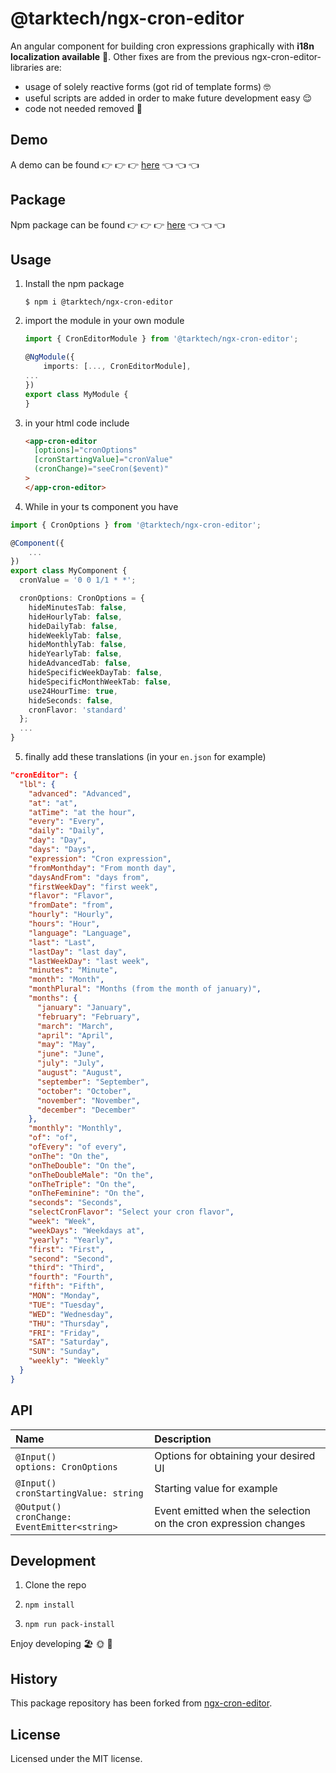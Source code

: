 # @tarktech/ngx-cron-editor

An angular component for building cron expressions graphically with **i18n localization available** 🥳.
Other fixes are from the previous ngx-cron-editor-libraries are:

- usage of solely reactive forms (got rid of template forms) 🤓
- useful scripts are added in order to make future development easy 😌
- code not needed removed 🚮

## Demo

A demo can be found 👉 👉 👉 [here](https://cardiosmircem.github.io/ngx-cron-editor/) 👈 👈 👈

## Package

Npm package can be found 👉 👉 👉 [here](https://www.npmjs.com/package/@cardiosmircem/ngx-cron-editor) 👈 👈 👈

## Usage

1. Install the npm package

   ```
   $ npm i @tarktech/ngx-cron-editor
   ```

2. import the module in your own module

   ```ts
   import { CronEditorModule } from '@tarktech/ngx-cron-editor';

   @NgModule({
       imports: [..., CronEditorModule],
   ...
   })
   export class MyModule {
   }
   ```

3. in your html code include

   ```html
   <app-cron-editor
     [options]="cronOptions"
     [cronStartingValue]="cronValue"
     (cronChange)="seeCron($event)"
   >
   </app-cron-editor>
   ```

4. While in your ts component you have

```ts
import { CronOptions } from '@tarktech/ngx-cron-editor';

@Component({
    ...
})
export class MyComponent {
  cronValue = '0 0 1/1 * *';

  cronOptions: CronOptions = {
    hideMinutesTab: false,
    hideHourlyTab: false,
    hideDailyTab: false,
    hideWeeklyTab: false,
    hideMonthlyTab: false,
    hideYearlyTab: false,
    hideAdvancedTab: false,
    hideSpecificWeekDayTab: false,
    hideSpecificMonthWeekTab: false,
    use24HourTime: true,
    hideSeconds: false,
    cronFlavor: 'standard'
  };
  ...
}
```

5. finally add these translations (in your `en.json` for example)

```json
"cronEditor": {
  "lbl": {
    "advanced": "Advanced",
    "at": "at",
    "atTime": "at the hour",
    "every": "Every",
    "daily": "Daily",
    "day": "Day",
    "days": "Days",
    "expression": "Cron expression",
    "fromMonthday": "From month day",
    "daysAndFrom": "days from",
    "firstWeekDay": "first week",
    "flavor": "Flavor",
    "fromDate": "from",
    "hourly": "Hourly",
    "hours": "Hour",
    "language": "Language",
    "last": "Last",
    "lastDay": "last day",
    "lastWeekDay": "last week",
    "minutes": "Minute",
    "month": "Month",
    "monthPlural": "Months (from the month of january)",
    "months": {
      "january": "January",
      "february": "February",
      "march": "March",
      "april": "April",
      "may": "May",
      "june": "June",
      "july": "July",
      "august": "August",
      "september": "September",
      "october": "October",
      "november": "November",
      "december": "December"
    },
    "monthly": "Monthly",
    "of": "of",
    "ofEvery": "of every",
    "onThe": "On the",
    "onTheDouble": "On the",
    "onTheDoubleMale": "On the",
    "onTheTriple": "On the",
    "onTheFeminine": "On the",
    "seconds": "Seconds",
    "selectCronFlavor": "Select your cron flavor",
    "week": "Week",
    "weekDays": "Weekdays at",
    "yearly": "Yearly",
    "first": "First",
    "second": "Second",
    "third": "Third",
    "fourth": "Fourth",
    "fifth": "Fifth",
    "MON": "Monday",
    "TUE": "Tuesday",
    "WED": "Wednesday",
    "THU": "Thursday",
    "FRI": "Friday",
    "SAT": "Saturday",
    "SUN": "Sunday",
    "weekly": "Weekly"
  }
}

```

## API

| Name                                               | Description                                                     |
| :------------------------------------------------- | :-------------------------------------------------------------- |
| `@Input()`<br> `options: CronOptions`              | Options for obtaining your desired UI                           |
| `@Input()`<br> `cronStartingValue: string`         | Starting value for example                                      |
| `@Output()`<br> `cronChange: EventEmitter<string>` | Event emitted when the selection on the cron expression changes |

## Development

1. Clone the repo

2. `npm install`

3. `npm run pack-install`

Enjoy developing 🏖️ 🌞 🍹

## History

This package repository has been forked from [ngx-cron-editor](https://github.com/cardiosMircem/ngx-cron-editor).

## License

Licensed under the MIT license.
